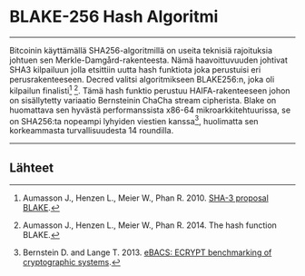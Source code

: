 # BLAKE-256 Hash Algoritmi

---

Bitcoinin käyttämällä SHA256-algoritmillä on useita teknisiä rajoituksia johtuen sen Merkle-Damgård-rakenteesta. Nämä haavoittuvuuden johtivat SHA3 kilpailuun jolla etsittiin uutta hash funktiota joka perustuisi eri perusrakenteeseen. Decred valitsi algoritmikseen BLAKE256:n, joka oli kilpailun finalisti[^1] [^2]. Tämä hash funktio perustuu HAIFA-rakenteeseen johon on sisällytetty variaatio Bernsteinin ChaCha stream cipherista. Blake on huomattava sen hyvästä performanssista  x86-64 mikroarkkitehtuurissa, se on SHA256:ta nopeampi lyhyiden viestien kanssa[^3], huolimatta sen korkeammasta turvallisuudesta 14 roundilla. 

---

## <i class="fa fa-book"></i>Lähteet

[^1]: Aumasson J., Henzen L., Meier W., Phan R. 2010. [SHA-3 proposal BLAKE](https://decred.org/research/aumasson2010.pdf).
[^2]: Aumasson J., Henzen L., Meier W., Phan R. 2014. The hash function BLAKE.
[^3]: Bernstein D. and Lange T. 2013. [eBACS: ECRYPT benchmarking of cryptographic systems](http://bench.cr.yp.to).
